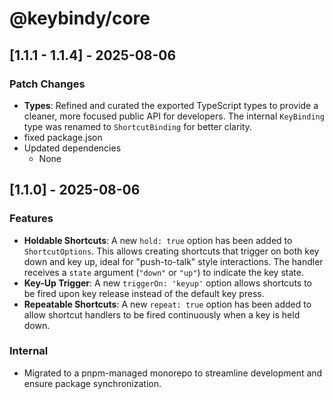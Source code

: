 # @keybindy/core

## [1.1.1 - 1.1.4] - 2025-08-06

### Patch Changes

- **Types**: Refined and curated the exported TypeScript types to provide a cleaner, more focused public API for developers. The internal `KeyBinding` type was renamed to `ShortcutBinding` for better clarity.
- fixed package.json
- Updated dependencies
  - None

## [1.1.0] - 2025-08-06

### Features

- **Holdable Shortcuts**: A new `hold: true` option has been added to `ShortcutOptions`. This allows creating shortcuts that trigger on both key down and key up, ideal for "push-to-talk" style interactions. The handler receives a `state` argument (`"down"` or `"up"`) to indicate the key state.
- **Key-Up Trigger**: A new `triggerOn: 'keyup'` option allows shortcuts to be fired upon key release instead of the default key press.
- **Repeatable Shortcuts**: A new `repeat: true` option has been added to allow shortcut handlers to be fired continuously when a key is held down.

### Internal

- Migrated to a pnpm-managed monorepo to streamline development and ensure package synchronization.

